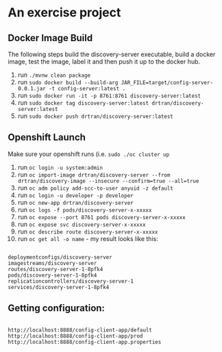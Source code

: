 # An exercise project 


## Docker Image Build

The following steps build the discovery-server executable, build a docker image, test the image, label it and then push it up to the docker hub.

1. run `./mvnw clean package`
2. run `sudo docker build --build-arg JAR_FILE=target/config-server-0.0.1.jar -t config-server:latest .`
3. run `sudo docker run -it -p 8761:8761 discovery-server:latest`
4. run `sudo docker tag discovery-server:latest drtran/discovery-server:latest`
5. run `sudo docker push drtran/discovery-server:latest`

## Openshift Launch

Make sure your openshift runs (i.e. `sudo ./oc cluster up`

1. run `oc login -u system:admin`
2. run `oc import-image drtran/discovery-server --from drtran/discovery-image --insecure --confirm=true --all=true`
3. run `oc adm policy add-scc-to-user anyuid -z default`
4. run `oc login -u developer -p developer`
5. run `oc new-app drtran/discovery-server`
6. run `oc logs -f pods/discovery-server-x-xxxxx`
7. run `oc expose --port 8761 pods discovery-server-x-xxxxx`
8. run `oc expose svc discovery-server-x-xxxxx`
9. run `oc describe route discovery-server-x-xxxxx`
10. run `oc get all -o name` - my result looks like this:

```

deploymentconfigs/discovery-server
imagestreams/discovery-server
routes/discovery-server-1-8pfk4
pods/discovery-server-1-8pfk4
replicationcontrollers/discovery-server-1
services/discovery-server-1-8pfk4

```

## Getting configuration:

```

http://localhost:8888/config-client-app/default
http://localhost:8888/config-client-app/prod
http://localhost:8888/config-client-app.properties

```











